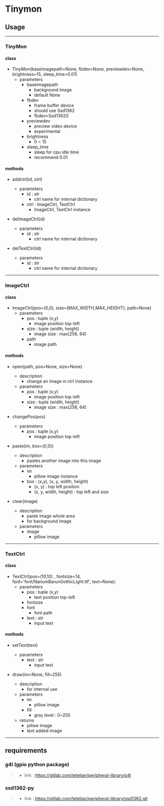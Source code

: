 # Tinymon

## Usage

------------------------------------------------------------------------------

### **TinyMon**

#### class

- TinyMon(baseimagepath=None, fbdev=None, previewdev=None, brightness=15, sleep_time=0.01)
    - parameters
        - baseimagepath
            - background image
            - default None
        - fbdev
            - frame buffer device
            - should use Ssd1362
            - fbdev=Ssd1362()
        - previewdev
            - preview video device
            - experimental
        - brightness
            - 0 ~ 15
        - sleep_time
            - sleep for cpu idle time
            - recommend 0.01

#### methods

- addctrl(id, ctrl)
    - parameters
        - id : str
            - ctrl name for internal dictionary
        - ctrl : ImageCtrl, TextCtrl
            - ImageCtrl, TextCtrl instance

- delImageCtrl(id)
    - parameters
        - id : str
            - ctrl name for internal dictionary
- delTextCtrl(id)
    - parameters
        - id : str
            - ctrl name for internal dictionary

------------------------------------------------------------------------------

### **ImageCtrl**

#### class

- ImageCtrl(pos=(0,0), size=(MAX_WIDTH,MAX_HEIGHT), path=None)
    - parameters
        - pos : tuple (x,y)
            - image position top-left
        - size : tuple (width, height)
            - image size : max(256, 64)
        - path 
            - image path

#### methods

- open(path, pos=None, size=None)
    - description
        - change an image in ctrl instance
    - parameters
        - pos : tuple (x,y)
            - image position top-left
        - size : tuple (width, height)
            - image size : max(256, 64)

- changePos(pos)
    - parameters
        - pos : tuple (x,y)
            - image position top-left

- paste(im, box=(0,0))
    - description
        - pastes another image into this image
    - parameters
        - im 
            - pillow image instance
        - box : (x,y), (x, y, width, height)
            - (x, y) : top left position
            - (x, y, width, height) : top left and size

- clear(image)
    - description
        - paste image whole area
        - for background image
    - parameters
        - image
            - pillow image

------------------------------------------------------------------------------

### **TextCtrl**

#### class

- TextCtrl(pos=(10,10) , fontsize=14, font='font/NanumBarunGothicLight.ttf', text=None):
    - parameters
        - pos : tuple (x,y)
            - text position top-left
        - fontsize
        - font 
            - font path
        - text : str
            - input text

#### methods

- setText(text)
    - parameters
        - text : str
            - input text

- draw(im=None, fill=255)
    - description
        - for internal use
    - parameters
        - im
            - pillow image
        - fill
            - gray level : 0~255
    - returns
        - pillow image
        - text added image

------------------------------------------------------------------------------

## requirements

### g4l (gpio python package)

>- link : <https://gitlab.com/telelian/peripheral-library/g4l>


### ssd1362-py 

>- link : <https://gitlab.com/telelian/peripheral-library/ssd1362.git>
